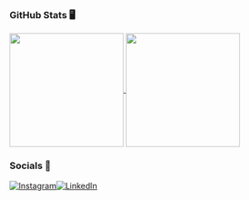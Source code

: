

### GitHub Stats 🖥


<a href="https://github.com/mfcstt/github-readme-stats">
  <img height=200 align="center" src="https://github-readme-stats.vercel.app/api?username=mfcstt&theme=omni" />
</a><a href="https://github.com/mfcstt/convoychat">
  <img height=200 align="center" src="https://github-readme-stats.vercel.app/api/top-langs?username=mfcstt&layout=compact&langs_count=8&card_width=320&theme=omni" />
</a>


### Socials 🎀
<a href="https://www.instagram.com/mfcstt">![Instagram](https://img.shields.io/badge/Instagram-FF69B4.svg?style=for-the-badge&logo=Instagram&logoColor=white)<a href="https://www.linkedin.com/in/maria-fernanda-8442841b5/">![LinkedIn](https://img.shields.io/badge/linkedin-FF69B4.svg?style=for-the-badge&logo=linkedin&logoColor=white)

